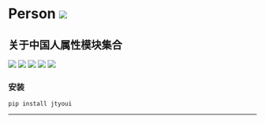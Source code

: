 # **Person** [![](https://gitee.com/tyoui/logo/raw/master/logo/photolog.png)][1]

## 关于中国人属性模块集合
[![](https://img.shields.io/badge/个人网站-jtyoui-yellow.com.svg)][1]
[![](https://img.shields.io/badge/Python-3.7-green.svg)]()
[![](https://img.shields.io/badge/BlogWeb-Tyoui-bule.svg)][1]
[![](https://img.shields.io/badge/Email-jtyoui@qq.com-red.svg)]()
[![](https://img.shields.io/badge/Person-人属性-black.svg)]()


### 安装
    pip install jtyoui

***
[1]: https://blog.jtyoui.com